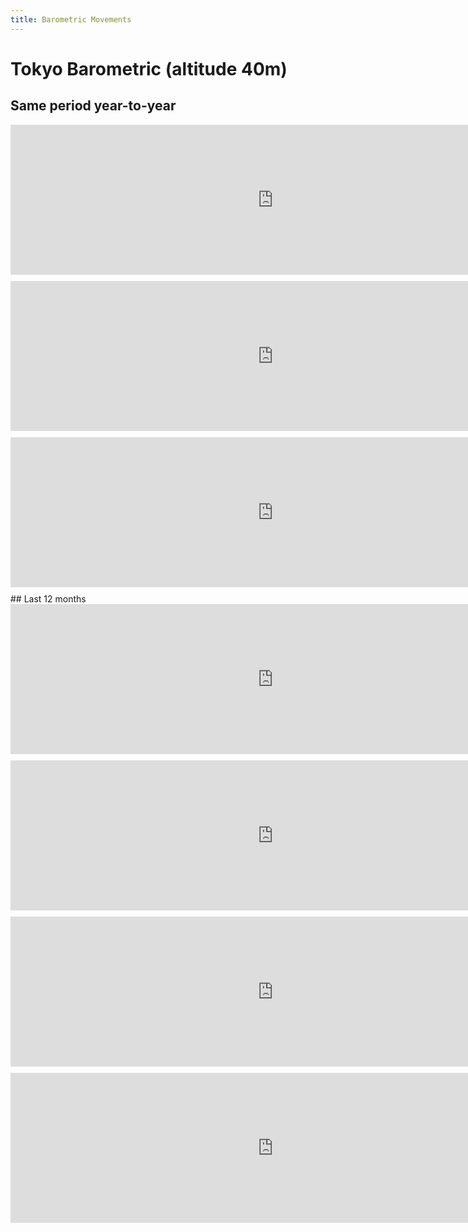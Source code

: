 ```yaml
---
title: Barometric Movements
---
```


# Tokyo Barometric (altitude 40m)

## Same period year-to-year
<div style="height:250px;">
<iframe src="https://thingspeak.com/apps/matlab_visualizations/211839?width=1500&height=400" width="1400" height="400" frameborder="0" style="transform:scale(0.6);transform-origin:top left;"></iframe>
</div>
<div style="height:250px;">
<iframe src="https://thingspeak.com/apps/matlab_visualizations/392721?width=1500&height=400" width="1400" height="400" frameborder="0" style="transform:scale(0.6);transform-origin:top left;"></iframe>
</div>
<div style="height:250px;">
<iframe src="https://thingspeak.com/apps/matlab_visualizations/392722?width=1500&height=400" width="1400" height="400" frameborder="0" style="transform:scale(0.6);transform-origin:top left;"></iframe>
</div>
## Last 12 months
<div style="height:250px;">
<iframe src="https://thingspeak.com/apps/matlab_visualizations/211839?width=1500&height=400" width="1400" height="400" frameborder="0" style="transform:scale(0.6);transform-origin:top left;"></iframe>
</div>
<div style="height:250px;">
<iframe src="https://thingspeak.com/apps/matlab_visualizations/386781?width=1500&height=400" width="1400" height="400" frameborder="0" style="transform:scale(0.6);transform-origin:top left;"></iframe>
</div>
<div style="height:250px;">
<iframe src="https://thingspeak.com/apps/matlab_visualizations/392716?width=1500&height=400" width="1400" height="400" frameborder="0" style="transform:scale(0.6);transform-origin:top left;"></iframe>
</div>
<div style="height:250px;">
<iframe src="https://thingspeak.com/apps/matlab_visualizations/392717?width=1500&height=400" width="1400" height="400" frameborder="0" style="transform:scale(0.6);transform-origin:top left;"></iframe>
</div>
